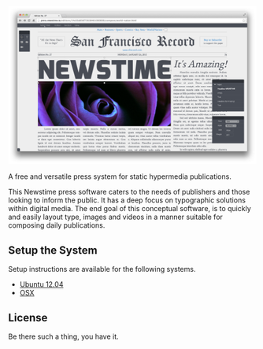 ![NEWSTIME](https://raw.githubusercontent.com/blakefrost/newstime/master/screenshots/2014/02/01/composer.png)

A free and versatile press system for static hypermedia publications.

This Newstime press software caters to the needs of publishers and those
looking to inform the public. It has a deep focus on typographic solutions within
digital media. The end goal of this conceptual software, is to quickly and
easily layout type, images and videos in a manner suitable for composing daily
publications.

## Setup the System

Setup instructions are available for the following systems.

- [Ubuntu 12.04](doc/installing-newstime-on-ubuntu-12.04.md)
- [OSX](doc/installing-newstime-on-osx.md)

## License

Be there such a thing, you have it.
